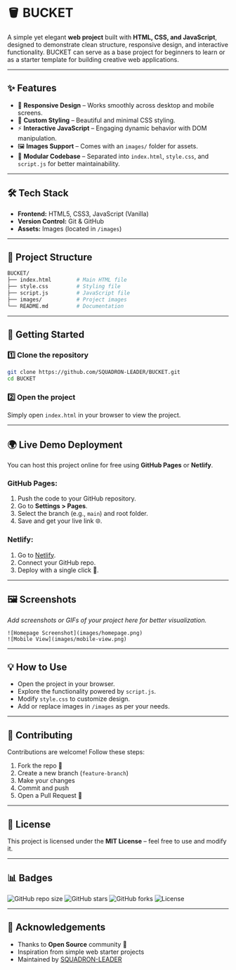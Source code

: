 # 🪣 BUCKET

A simple yet elegant **web project** built with **HTML, CSS, and JavaScript**, designed to demonstrate clean structure, responsive design, and interactive functionality. BUCKET can serve as a base project for beginners to learn or as a starter template for building creative web applications.

---

## ✨ Features

* 📱 **Responsive Design** – Works smoothly across desktop and mobile screens.
* 🎨 **Custom Styling** – Beautiful and minimal CSS styling.
* ⚡ **Interactive JavaScript** – Engaging dynamic behavior with DOM manipulation.
* 🖼️ **Images Support** – Comes with an `images/` folder for assets.
* 🧩 **Modular Codebase** – Separated into `index.html`, `style.css`, and `script.js` for better maintainability.

---

## 🛠️ Tech Stack

* **Frontend:** HTML5, CSS3, JavaScript (Vanilla)
* **Version Control:** Git & GitHub
* **Assets:** Images (located in `/images`)

---

## 📂 Project Structure

```bash
BUCKET/
├── index.html        # Main HTML file
├── style.css         # Styling file
├── script.js         # JavaScript file
├── images/           # Project images
└── README.md         # Documentation
```

---

## 🚀 Getting Started

### 1️⃣ Clone the repository

```bash
git clone https://github.com/SQUADRON-LEADER/BUCKET.git
cd BUCKET
```

### 2️⃣ Open the project

Simply open `index.html` in your browser to view the project.

---

## 🌍 Live Demo Deployment

You can host this project online for free using **GitHub Pages** or **Netlify**.

### GitHub Pages:

1. Push the code to your GitHub repository.
2. Go to **Settings > Pages**.
3. Select the branch (e.g., `main`) and root folder.
4. Save and get your live link 🌐.

### Netlify:

1. Go to [Netlify](https://www.netlify.com/).
2. Connect your GitHub repo.
3. Deploy with a single click 🚀.

---

## 🖼️ Screenshots

*Add screenshots or GIFs of your project here for better visualization.*

```
![Homepage Screenshot](images/homepage.png)
![Mobile View](images/mobile-view.png)
```

---

## 💡 How to Use

* Open the project in your browser.
* Explore the functionality powered by `script.js`.
* Modify `style.css` to customize design.
* Add or replace images in `/images` as per your needs.

---

## 🤝 Contributing

Contributions are welcome! Follow these steps:

1. Fork the repo 🍴
2. Create a new branch (`feature-branch`)
3. Make your changes
4. Commit and push
5. Open a Pull Request 🚀

---

## 📜 License

This project is licensed under the **MIT License** – feel free to use and modify it.

---

## 📊 Badges

![GitHub repo size](https://img.shields.io/github/repo-size/SQUADRON-LEADER/BUCKET)
![GitHub stars](https://img.shields.io/github/stars/SQUADRON-LEADER/BUCKET?style=social)
![GitHub forks](https://img.shields.io/github/forks/SQUADRON-LEADER/BUCKET?style=social)
![License](https://img.shields.io/badge/license-MIT-blue.svg)

---

## 🙌 Acknowledgements

* Thanks to **Open Source** community 💙
* Inspiration from simple web starter projects
* Maintained by [SQUADRON-LEADER](https://github.com/SQUADRON-LEADER)
